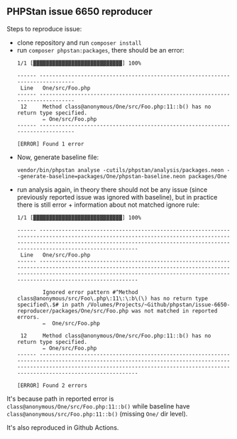 PHPStan issue 6650 reproducer
-----------------------------

Steps to reproduce issue:

- clone repository and run `composer install`
- run `composer phpstan:packages`, there should be an error:
  ```
  1/1 [▓▓▓▓▓▓▓▓▓▓▓▓▓▓▓▓▓▓▓▓▓▓▓▓▓▓▓▓] 100%

  ------ ------------------------------------------------------------------------------
   Line   One/src/Foo.php
  ------ ------------------------------------------------------------------------------
   12     Method class@anonymous/One/src/Foo.php:11::b() has no return type specified.
          ✏️ One/src/Foo.php
  ------ ------------------------------------------------------------------------------

  [ERROR] Found 1 error
  ```
- Now, generate baseline file:
  ```
  vendor/bin/phpstan analyse -cutils/phpstan/analysis/packages.neon --generate-baseline=packages/One/phpstan-baseline.neon packages/One
  ```
- run analysis again, in theory there should not be any issue (since previously reported issue was ignored with baseline), but in practice there is still error + information about not matched ignore rule:
  ```
  1/1 [▓▓▓▓▓▓▓▓▓▓▓▓▓▓▓▓▓▓▓▓▓▓▓▓▓▓▓▓] 100%

  ------ ----------------------------------------------------------------------------------------------------------------------------------------------------------------------------------------------------------------------------------------
   Line   One/src/Foo.php
  ------ ----------------------------------------------------------------------------------------------------------------------------------------------------------------------------------------------------------------------------------------

          Ignored error pattern #^Method class@anonymous/src/Foo\.php\:11\:\:b\(\) has no return type specified\.$# in path /Volumes/Projects/~Github/phpstan/issue-6650-reproducer/packages/One/src/Foo.php was not matched in reported errors.
          ✏️  One/src/Foo.php

   12     Method class@anonymous/One/src/Foo.php:11::b() has no return type specified.
          ✏️ One/src/Foo.php
  ------ ----------------------------------------------------------------------------------------------------------------------------------------------------------------------------------------------------------------------------------------

  [ERROR] Found 2 errors
  ```

It's because path in reported error is `class@anonymous/One/src/Foo.php:11::b()` while baseline have `class@anonymous/src/Foo.php:11::b()` (missing `One/` dir level).

It's also reproduced in Github Actions.
